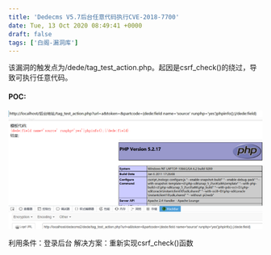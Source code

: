 ```yaml
---
title: 'Dedecms V5.7后台任意代码执行CVE-2018-7700'
date: Tue, 13 Oct 2020 08:49:41 +0000
draft: false
tags: ['白阁-漏洞库']
---
```


该漏洞的触发点为/dede/tag\_test\_action.php。起因是csrf\_check()的绕过，导致可执行任意代码。

#### POC:

![](Dedecms%20V5.7%E5%90%8E%E5%8F%B0%E4%BB%BB%E6%84%8F%E4%BB%A3%E7%A0%81%E6%89%A7%E8%A1%8CCVE-2018-7700/QQ%E6%88%AA%E5%9B%BE20201013164619.jpg) ![](Dedecms%20V5.7%E5%90%8E%E5%8F%B0%E4%BB%BB%E6%84%8F%E4%BB%A3%E7%A0%81%E6%89%A7%E8%A1%8CCVE-2018-7700/20180328005501-96c638a6-31df-1.png) 

利用条件：登录后台 解决方案：重新实现csrf\_check()函数